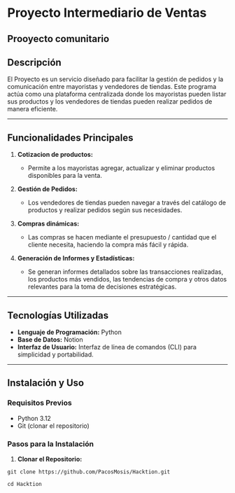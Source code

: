 # Proyecto Intermediario de Ventas
Prooyecto comunitario
---

## Descripción

El Proyecto es un servicio diseñado para facilitar la gestión de pedidos y la comunicación entre mayoristas y vendedores de tiendas. Este programa actúa como una plataforma centralizada donde los mayoristas pueden listar sus productos y los vendedores de tiendas pueden realizar pedidos de manera eficiente.

---

## Funcionalidades Principales

1. **Cotizacion de productos:**
   - Permite a los mayoristas agregar, actualizar y eliminar productos disponibles para la venta.
   
2. **Gestión de Pedidos:**
   - Los vendedores de tiendas pueden navegar a través del catálogo de productos y realizar pedidos según sus necesidades.
   
3. **Compras dinámicas:**
   - Las compras se hacen mediante el presupuesto / cantidad que el cliente necesita, haciendo la compra más fácil y rápida.
   
5. **Generación de Informes y Estadísticas:**
   - Se generan informes detallados sobre las transacciones realizadas, los productos más vendidos, las tendencias de compra y otros datos relevantes para la toma de decisiones estratégicas.

---

## Tecnologías Utilizadas

- **Lenguaje de Programación:** Python
- **Base de Datos:** Notion
- **Interfaz de Usuario:** Interfaz de línea de comandos (CLI) para simplicidad y portabilidad.

---

## Instalación y Uso

### Requisitos Previos
- Python 3.12
- Git (clonar el repositorio)

### Pasos para la Instalación

1. **Clonar el Repositorio:**

```
git clone https://github.com/PacosMosis/Hacktion.git
```
```
cd Hacktion
```
